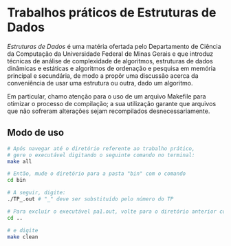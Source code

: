 # Trabalhos práticos de Estruturas de Dados

_Estruturas de Dados_ é uma matéria ofertada pelo Departamento de Ciência da Computação da Universidade Federal de Minas Gerais e que introduz técnicas de análise de complexidade de algoritmos, estruturas de dados dinâmicas e estáticas e algoritmos de ordenação e pesquisa em memória principal e secundária, de modo a propôr uma discussão acerca da conveniência de usar uma estrutura ou outra, dado um algoritmo.

Em particular, chamo atenção para o uso de um arquivo Makefile para otimizar o processo de compilação; a sua utilização garante que arquivos que não sofreram alterações sejam recompilados desnecessariamente.

## Modo de uso

```bash
# Após navegar até o diretório referente ao trabalho prático,
# gere o executável digitando o seguinte comando no terminal:
make all
```

```bash
# Então, mude o diretório para a pasta "bin" com o comando
cd bin
```

```bash
# A seguir, digite:
./TP_.out # "_" deve ser substituído pelo número do TP
```

```bash
# Para excluir o executável pa1.out, volte para o diretório anterior com o comando
cd ..
```

```bash
# e digite 
make clean
```
